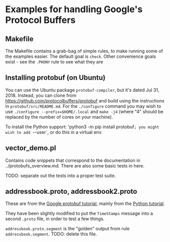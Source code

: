 # Examples for handling Google's Protocol Buffers

## Makefile

The Makefile contains a grab-bag of simple rules, to make running some
of the examples easier. The default goal is `check`. Other convenience
goals exist - see the `.PHONY` rule to see what they are

## Installing protobuf (on Ubuntu)

You can use the Ubuntu package `protobuf-compiler`, but it's dated Jul
31, 2018.  Instead, you can clone from
https://github.com/protocolbuffers/protobuf and build using the
instructions in `protobuf/src/README.md`. For the `./configure`
command you may wish to use `./configure --prefix=$HOME/.local` and
`make -j4` (where "4" should be replaced by the number of cores on
your machine).

To install the Python support: 'python3 -m pip install protobuf`; you
might wish to add `--user`, or do this in a virtual env.

## vector_demo.pl

Contains code snippets that correspond to the documentation
in ../protobufs_overview.md. There are also some basic tests
in here.

TODO: separate out the tests into a proper test suite.

## addressbook.proto, addressbook2.proto

These are from the [Google protobuf
tutorial](https://developers.google.com/protocol-buffers/docs/tutorials),
mainly from the [Python
tutorial](https://developers.google.com/protocol-buffers/docs/pythontutorial).

They have been slightly modified to put the `TimeStamps` message into
a second `.proto` file, in order to test a few things.

`addressbook.proto.segment` is the "golden" output from rule `addressbook.segment`.
TODO: delete this file.
